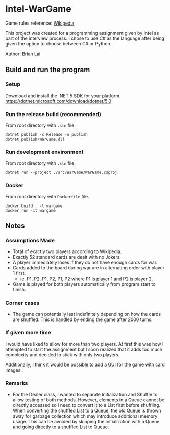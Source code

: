 # Intel-WarGame
Game rules reference: [Wikipedia](https://en.wikipedia.org/wiki/War_(card_game))

This project was created for a programming assignment given by Intel as part of the interview process. I chose to use C# as the language after being given the option to choose between C# or Python.

Author: Brian Lai

## Build and run the program

### Setup
Download and install the .NET 5 SDK for your platform.
https://dotnet.microsoft.com/download/dotnet/5.0

### Run the release build (recommended)
From root directory with `.sln` file.
```shell
dotnet publish -c Release -o publish
dotnet publish/WarGame.dll
```

### Run development environment
From root directory with `.sln` file.
```shell
dotnet run --project ./src/WarGame/WarGame.csproj
```

### Docker
From root directory with `Dockerfile` file.
```shell
docker build . -t wargame
docker run -it wargame
```

## Notes

### Assumptions Made
* Total of exactly two players according to Wikipedia.
* Exactly 52 standard cards are dealt with no Jokers.
* A player immediately loses if they do not have enough cards for war.
* Cards added to the board during war are in alternating order with player 1 first.
  * ie. P1, P2, P1, P2, P1, P2 where P1 is player 1 and P2 is player 2.
* Game is played for both players automatically from program start to finish.

### Corner cases
* The game can potentially last indefinitely depending on how the cards are shuffled. This is handled by ending the game after 2000 turns.

### If given more time
I would have liked to allow for more than two players. At first this was how I attempted to start the assignment but I soon realized that it adds too much complexity and decided to stick with only two players.

Additionally, I think it would be possible to add a GUI for the game with card images.

### Remarks
* For the Dealer class, I wanted to separate Initialization and Shuffle to allow testing of both methods. However, elements in a Queue cannot be directly accessed so I need to convert it to a List first before shuffling. When converting the shuffled List to a Queue, the old Queue is thrown away for garbage collection which may introduce additional memory usage. This can be avoided by skipping the initialization with a Queue and going directly to a shuffled List to Queue.
